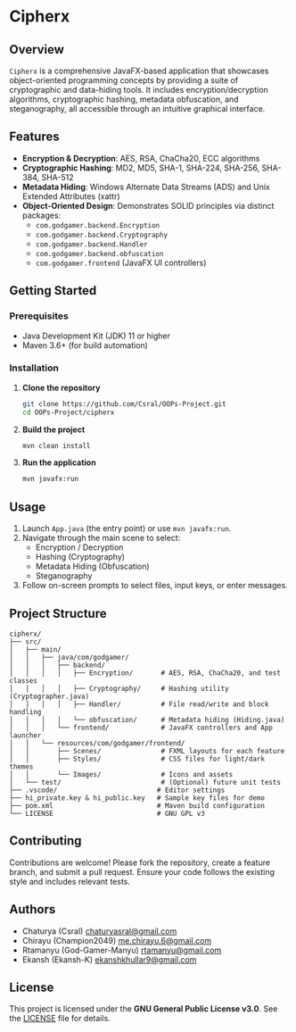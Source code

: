 # Cipherx

## Overview

`Cipherx` is a comprehensive JavaFX-based application that showcases object-oriented programming concepts by providing a suite of cryptographic and data-hiding tools. It includes encryption/decryption algorithms, cryptographic hashing, metadata obfuscation, and steganography, all accessible through an intuitive graphical interface.

## Features

- **Encryption & Decryption**: AES, RSA, ChaCha20, ECC algorithms
- **Cryptographic Hashing**: MD2, MD5, SHA-1, SHA-224, SHA-256, SHA-384, SHA-512
- **Metadata Hiding**: Windows Alternate Data Streams (ADS) and Unix Extended Attributes (xattr)
- **Object-Oriented Design**: Demonstrates SOLID principles via distinct packages:
  - `com.godgamer.backend.Encryption`
  - `com.godgamer.backend.Cryptography`
  - `com.godgamer.backend.Handler`
  - `com.godgamer.backend.obfuscation`
  - `com.godgamer.frontend` (JavaFX UI controllers)

## Getting Started

### Prerequisites

- Java Development Kit (JDK) 11 or higher
- Maven 3.6+ (for build automation)

### Installation

1. **Clone the repository**
   ```bash
   git clone https://github.com/Csral/OOPs-Project.git
   cd OOPs-Project/cipherx
   ```
2. **Build the project**
   ```bash
   mvn clean install
   ```
3. **Run the application**
   ```bash
   mvn javafx:run
   ```

## Usage

1. Launch `App.java` (the entry point) or use `mvn javafx:run`.
2. Navigate through the main scene to select:
   - Encryption / Decryption
   - Hashing (Cryptography)
   - Metadata Hiding (Obfuscation)
   - Steganography
3. Follow on-screen prompts to select files, input keys, or enter messages.

## Project Structure

```
cipherx/
├── src/
│   ├── main/
│   │   ├── java/com/godgamer/
│   │   │   ├── backend/
│   │   │   │   ├── Encryption/       # AES, RSA, ChaCha20, and test classes
│   │   │   │   ├── Cryptography/     # Hashing utility (Cryptographer.java)
│   │   │   │   ├── Handler/          # File read/write and block handling
│   │   │   │   └── obfuscation/      # Metadata hiding (Hiding.java)
│   │   │   └── frontend/             # JavaFX controllers and App launcher
│   │   └── resources/com/godgamer/frontend/
│   │       ├── Scenes/               # FXML layouts for each feature
│   │       ├── Styles/               # CSS files for light/dark themes
│   │       └── Images/               # Icons and assets
│   └── test/                         # (Optional) future unit tests
├── .vscode/                         # Editor settings
├── hi_private.key & hi_public.key   # Sample key files for demo
├── pom.xml                          # Maven build configuration
└── LICENSE                          # GNU GPL v3
```

## Contributing

Contributions are welcome! Please fork the repository, create a feature branch, and submit a pull request. Ensure your code follows the existing style and includes relevant tests.

## Authors

- Chaturya (Csral) <chaturyasral@gmail.com>
- Chirayu (Champion2049) <me.chirayu.6@gmail.com>
- Rtamanyu (God-Gamer-Manyu) <rtamanyu@gmail.com>
- Ekansh (Ekansh-K) <ekanshkhullar9@gmail.com>

## License

This project is licensed under the **GNU General Public License v3.0**. See the [LICENSE](LICENSE) file for details.

